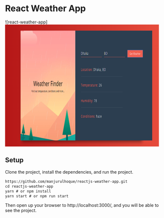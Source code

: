 # React Weather App

![react-weather-app]
<img src="weather.png" height=400 >

## Setup

Clone the project, install the dependencies, and run the project.

```
https://github.com/manjurulhoque/reactjs-weather-app.git
cd reactjs-weather-app
yarn # or npm install
yarn start # or npm run start
```

Then open up your browser to http://localhost:3000/, and you will be able to see the project.